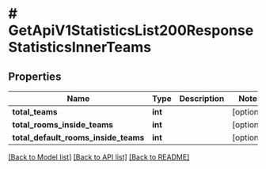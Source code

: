 # # GetApiV1StatisticsList200ResponseStatisticsInnerTeams

## Properties

Name | Type | Description | Notes
------------ | ------------- | ------------- | -------------
**total_teams** | **int** |  | [optional]
**total_rooms_inside_teams** | **int** |  | [optional]
**total_default_rooms_inside_teams** | **int** |  | [optional]

[[Back to Model list]](../../README.md#models) [[Back to API list]](../../README.md#endpoints) [[Back to README]](../../README.md)
